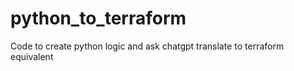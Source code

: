 # python_to_terraform
Code to create python logic and ask chatgpt translate to terraform equivalent
